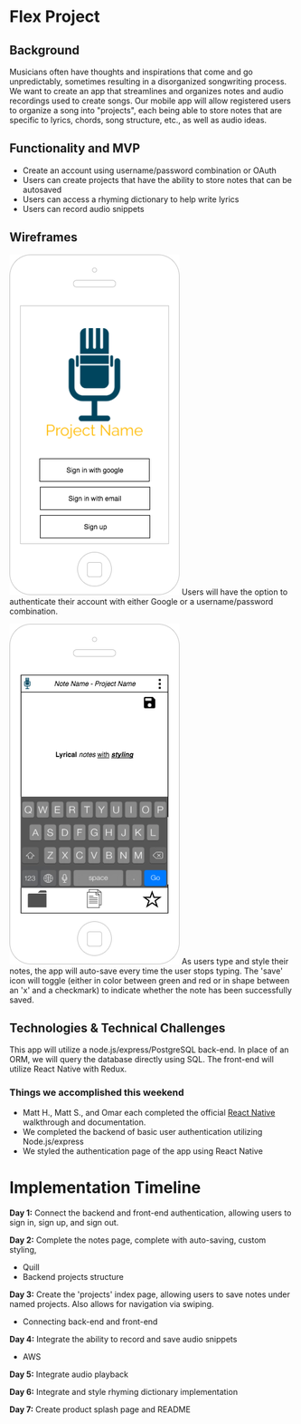 # Flex Project

## Background

Musicians often have thoughts and inspirations that come and go unpredictably, sometimes resulting in a disorganized songwriting process.  We want to create an app that streamlines and organizes notes and audio recordings used to create songs.  Our mobile app will allow registered users to organize a song into "projects", each being able to store notes that are specific to lyrics, chords, song structure, etc., as well as audio ideas.


## Functionality and MVP

* Create an account using username/password combination or OAuth
* Users can create projects that have the ability to store notes that can be autosaved
* Users can access a rhyming dictionary to help write lyrics
* Users can record audio snippets

## Wireframes
![authentication](https://github.com/SHMMOD/flex-project/blob/master/wireframes/authentication.png)
Users will have the option to authenticate their account with either Google or a username/password combination. 

![notes](https://github.com/SHMMOD/flex-project/blob/master/wireframes/notes.png)
As users type and style their notes, the app will auto-save every time the user stops typing. The 'save' icon will toggle (either in color between green and red or in shape between an 'x' and a checkmark) to indicate whether the note has been successfully saved. 

## Technologies & Technical Challenges

This app will utilize a node.js/express/PostgreSQL back-end. In place of an ORM, we will query the database directly using SQL.  The front-end will utilize React Native with Redux.  

### Things we accomplished this weekend
* Matt H., Matt S., and Omar each completed the official [React Native](https://facebook.github.io/react-native/) walkthrough and documentation.
* We completed the backend of basic user authentication utilizing Node.js/express
* We styled the authentication page of the app using React Native

# Implementation Timeline
**Day 1:** Connect the backend and front-end authentication, allowing users to sign in, sign up, and sign out.

**Day 2:** Complete the notes page, complete with auto-saving, custom styling, 
* Quill
* Backend projects structure

**Day 3:** Create the 'projects' index page, allowing users to save notes under named projects. Also allows for navigation via swiping.
* Connecting back-end and front-end

**Day 4:** Integrate the ability to record and save audio snippets
* AWS

**Day 5:** Integrate audio playback

**Day 6:** Integrate and style rhyming dictionary implementation

**Day 7:** Create product splash page and README
